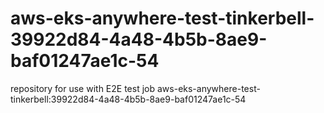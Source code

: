 # aws-eks-anywhere-test-tinkerbell-39922d84-4a48-4b5b-8ae9-baf01247ae1c-54
repository for use with E2E test job aws-eks-anywhere-test-tinkerbell:39922d84-4a48-4b5b-8ae9-baf01247ae1c-54

